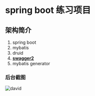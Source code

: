 # spring boot 练习项目
## 架构简介
1.	spring boot
2.	mybatis
3.	druid
4.	**[swagger2](https://swagger.io/)**
5.	mybatis generator

### 后台截图
![david](https://avatars1.githubusercontent.com/u/13217355)
